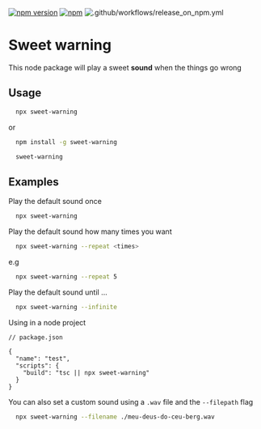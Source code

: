 [![npm version](https://badge.fury.io/js/sweet-warning.svg)](https://www.npmjs.com/package/sweet-warning) [![npm](https://img.shields.io/npm/dm/sweet-warning.svg)](https://www.npmjs.com/package/sweet-warning)
![.github/workflows/release_on_npm.yml](https://github.com/raphaelbrodrigues/badge-action/workflows/.github/workflows/release_on_npm.yml/badge.svg)



# Sweet warning

This node package will play a sweet __sound__ when the things go wrong

## Usage
```sh
  npx sweet-warning
```
or 
```sh
  npm install -g sweet-warning
```
```sh
  sweet-warning
```

## Examples
Play the default sound once
```sh
  npx sweet-warning
```

Play the default sound how many times you want
```sh
  npx sweet-warning --repeat <times>
```
e.g
```sh
  npx sweet-warning --repeat 5
```

Play the default sound until ...
```sh
  npx sweet-warning --infinite
```

Using in a node project
```jsonp
// package.json

{
  "name": "test",
  "scripts": {
    "build": "tsc || npx sweet-warning"
  }
}
```

You can also set a custom sound using a `.wav` file and the `--filepath` flag
  ```sh
    npx sweet-warning --filename ./meu-deus-do-ceu-berg.wav
  ```